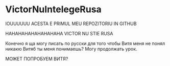 # VictorNuIntelegeRusa


IOUUUUUU ACESTA E PRIMUL MEU REPOZITORIU IN GITHUB

HAHAHAHAHAHAHAHAHA VICTOR NU STIE RUSA


Конечно я ща могу писать по русски для того чтобы Витя меня не понял никакю Витяб ты меня понимаешь? Могу продолжать урок.





МОЖЕТ ПОПРОБУЕМ ВИТЯ?
